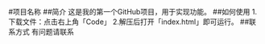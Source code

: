 #项目名称
##简介
这是我的第一个GitHub项目，用于实现功能。
##如何使用
1.下载文件：点击右上角「Code」
2.解压后打开「index.html」即可运行。
##联系方式
有问题请联系
